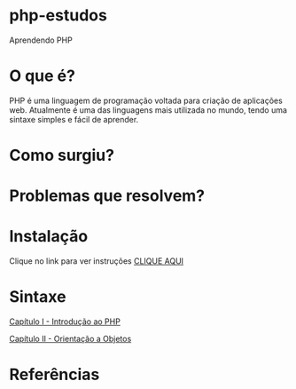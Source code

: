 # php-estudos
Aprendendo PHP

# O que é?

PHP é uma linguagem de programação voltada para criação de aplicações web. Atualmente é uma das linguagens mais utilizada no mundo, tendo uma sintaxe simples e fácil de aprender.

# Como surgiu?

# Problemas que resolvem?

# Instalação

Clique no link para ver instruções [CLIQUE AQUI](https://github.com/Havyner/php-estudos/blob/master/INSTALACAO.md)

# Sintaxe
[Capítulo I - Introdução ao PHP](https://github.com/Havyner/php-estudos/blob/master/capitulo-1.md)

[Capítulo II - Orientação a Objetos](https://github.com/Havyner/php-estudos/blob/master/capitulo-2.md)

# Referências

